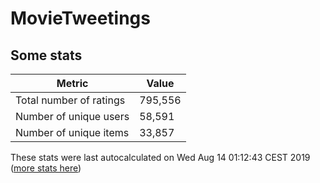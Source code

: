 # MovieTweetings
## Some stats

Metric | Value
--- | ---
Total number of ratings                 | 795,556
Number of unique users                  | 58,591
Number of unique items                  | 33,857
These stats were last autocalculated on Wed Aug 14 01:12:43 CEST 2019  ([more stats here](./stats.md))

